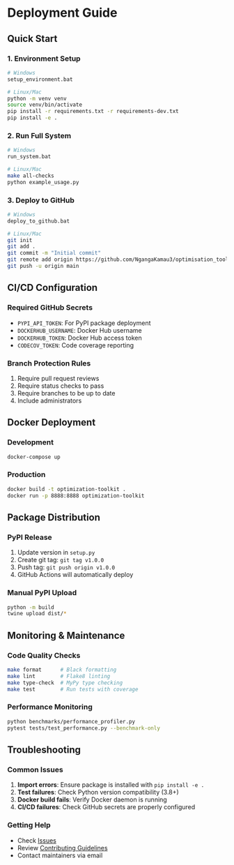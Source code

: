 # Deployment Guide

## Quick Start

### 1. Environment Setup
```bash
# Windows
setup_environment.bat

# Linux/Mac
python -m venv venv
source venv/bin/activate
pip install -r requirements.txt -r requirements-dev.txt
pip install -e .
```

### 2. Run Full System
```bash
# Windows
run_system.bat

# Linux/Mac
make all-checks
python example_usage.py
```

### 3. Deploy to GitHub
```bash
# Windows
deploy_to_github.bat

# Linux/Mac
git init
git add .
git commit -m "Initial commit"
git remote add origin https://github.com/NgangaKamau3/optimisation_toolkit.git
git push -u origin main
```

## CI/CD Configuration

### Required GitHub Secrets
- `PYPI_API_TOKEN`: For PyPI package deployment
- `DOCKERHUB_USERNAME`: Docker Hub username
- `DOCKERHUB_TOKEN`: Docker Hub access token
- `CODECOV_TOKEN`: Code coverage reporting

### Branch Protection Rules
1. Require pull request reviews
2. Require status checks to pass
3. Require branches to be up to date
4. Include administrators

## Docker Deployment

### Development
```bash
docker-compose up
```

### Production
```bash
docker build -t optimization-toolkit .
docker run -p 8888:8888 optimization-toolkit
```

## Package Distribution

### PyPI Release
1. Update version in `setup.py`
2. Create git tag: `git tag v1.0.0`
3. Push tag: `git push origin v1.0.0`
4. GitHub Actions will automatically deploy

### Manual PyPI Upload
```bash
python -m build
twine upload dist/*
```

## Monitoring & Maintenance

### Code Quality Checks
```bash
make format      # Black formatting
make lint        # Flake8 linting
make type-check  # MyPy type checking
make test        # Run tests with coverage
```

### Performance Monitoring
```bash
python benchmarks/performance_profiler.py
pytest tests/test_performance.py --benchmark-only
```

## Troubleshooting

### Common Issues
1. **Import errors**: Ensure package is installed with `pip install -e .`
2. **Test failures**: Check Python version compatibility (3.8+)
3. **Docker build fails**: Verify Docker daemon is running
4. **CI/CD failures**: Check GitHub secrets are properly configured

### Getting Help
- Check [Issues](https://github.com/NgangaKamau3/optimisation_toolkit/issues)
- Review [Contributing Guidelines](CONTRIBUTING.md)
- Contact maintainers via email
